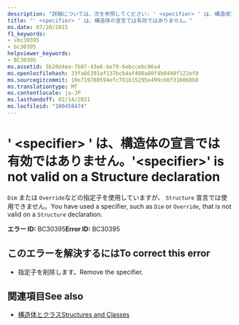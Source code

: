 ```yaml
---
description: "詳細については、次を参照してください: ' <specifier> ' は、構造体宣言では有効ではありません"
title: "' <specifier> ' は、構造体の宣言では有効ではありません。"
ms.date: 07/20/2015
f1_keywords:
- vbc30395
- bc30395
helpviewer_keywords:
- BC30395
ms.assetid: 5b20d4ea-fb87-43e6-be79-6ebccebc96a4
ms.openlocfilehash: 33fa66391af137bcb4af400a80f4b0440f122ef0
ms.sourcegitcommit: 10e719780594efc781b15295e499c66f316068b8
ms.translationtype: MT
ms.contentlocale: ja-JP
ms.lasthandoff: 02/14/2021
ms.locfileid: "100458474"
---
```

# <a name="specifier-is-not-valid-on-a-structure-declaration"></a><span data-ttu-id="203bb-103">' \<specifier> ' は、構造体の宣言では有効ではありません。</span><span class="sxs-lookup"><span data-stu-id="203bb-103">'\<specifier>' is not valid on a Structure declaration</span></span>

<span data-ttu-id="203bb-104">`Dim` または `Override`などの指定子を使用していますが、 `Structure` 宣言では使用できません。</span><span class="sxs-lookup"><span data-stu-id="203bb-104">You have used a specifier, such as `Dim` or `Override`, that is not valid on a `Structure` declaration.</span></span>  
  
 <span data-ttu-id="203bb-105">**エラー ID:** BC30395</span><span class="sxs-lookup"><span data-stu-id="203bb-105">**Error ID:** BC30395</span></span>  
  
## <a name="to-correct-this-error"></a><span data-ttu-id="203bb-106">このエラーを解決するには</span><span class="sxs-lookup"><span data-stu-id="203bb-106">To correct this error</span></span>  
  
- <span data-ttu-id="203bb-107">指定子を削除します。</span><span class="sxs-lookup"><span data-stu-id="203bb-107">Remove the specifier.</span></span>  
  
## <a name="see-also"></a><span data-ttu-id="203bb-108">関連項目</span><span class="sxs-lookup"><span data-stu-id="203bb-108">See also</span></span>

- [<span data-ttu-id="203bb-109">構造体とクラス</span><span class="sxs-lookup"><span data-stu-id="203bb-109">Structures and Classes</span></span>](../programming-guide/language-features/data-types/structures-and-classes.md)
